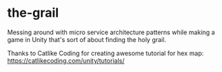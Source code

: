 # the-grail
Messing around with micro service architecture patterns while making a game in Unity that's sort of about finding the holy grail.

Thanks to Catlike Coding for creating awesome tutorial for hex map: https://catlikecoding.com/unity/tutorials/
